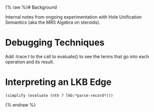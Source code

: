 {% raw %}# Background

Internal notes from ongoing experimentation with Hole Unification
Semantics (aka the MRS Algebra on steroids).

# Debugging Techniques

Add :trace t to the call to evaluate() to see the terms that go into
each operation and its result.

# Interpreting an LKB Edge

    (simplify (evaluate (nth 7 lkb:*parse-record*)))
<update date omitted for speed>{% endraw %}